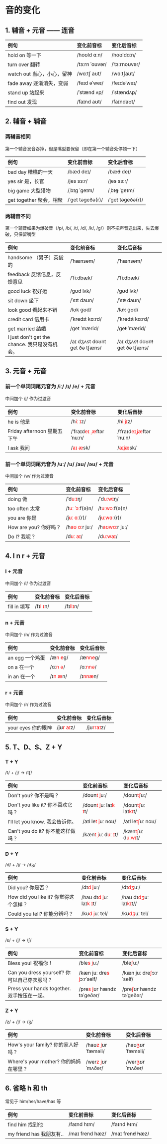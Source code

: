 # 音的变化

## 1. 辅音 + 元音 —— 连音

| 例句 | 变化前音标 | 变化后音标 |
| :-- | :-------- | :-------- |
| hold on 等一下 | /hoʊld ɑːn/ | /hoʊldɑːn/ |
| turn over 翻转 | /tɜːrn ˈoʊvər/ | /ˈtɜːrnoʊvər/ |
| watch out 当心，小心，留神 | /wɑːtʃ aʊt/ | /wɑːtʃaʊt/ |
| fade away 逐渐消失，变弱 | /feɪd əˈweɪ/ | /feɪdəˈweɪ/ |
| stand up 站起来 | /ˈstænd ʌp/ | /ˈstændʌp/ |
| find out 发现 | /faɪnd aʊt/ | /faɪndaʊt/ |

## 2. 辅音 + 辅音

### 两辅音相同

第一个辅音发音吞掉，但是嘴型要保留（即在第一个辅音处停顿一下）

| 例句 | 变化前音标 | 变化后音标 |
| :-- | :-------- | :-------- |
| bad day 糟糕的一天 | /bæd deɪ/ | /bæ~~d~~ deɪ/ |
| yes sir 是，长官 | /jes sɜːr/ | /je~~s~~ sɜːr/ |
| big game 大型猎物 | /ˌbɪɡ ˈɡeɪm/ | /ˌbɪ~~ɡ~~ ˈɡeɪm/ |
| get together 聚会，相聚 | /ˈɡet təɡeðə(r)/ | /ˈɡe~~t~~ təɡeðə(r)/ |

### 两辅音不同

第一个辅音如果为爆破音（/p/, /b/, /t/, /d/, /k/, /g/）则不把声音送出来，失去爆破，只保留嘴型

| 例句 | 变化前音标 | 变化后音标 |
| :-- | :-------- | :-------- |
| handsome （男子）英俊的 | /ˈhænsəm/ | /ˈhænsəm/ |
| feedback 反馈信息，反馈意见 | /ˈfiːdbæk/ | /ˈfiː~~d~~bæk/ |
| good luck 祝好运 | /ɡʊd lʌk/ | /ɡʊ~~d~~ lʌk/ |
| sit down 坐下 | /ˈsɪt daʊn/ | /ˈsɪ~~t~~ daʊn/ |
| look good 看起来不错 | /lʊk ɡʊd/ | /lʊ~~k~~ ɡʊd/ |
| credit card 信用卡 | /ˈkredɪt kɑːrd/ | /ˈkredɪ~~t~~ kɑːrd/ |
| get married 结婚 | /ɡet ˈmærid/ | /ɡe~~t~~ ˈmærid/ |
| I just don't get the chance. 我只是没有机会。 | /aɪ dʒʌst doʊnt ɡet ðə tʃæns/ | /aɪ dʒʌs~~t~~ doʊn~~t~~ ɡe~~t~~ ðə tʃæns/ |

## 3. 元音 + 元音

### 前一个单词词尾元音为 /iː/ /ɪ/ /e/ + 元音

中间加个 /j/ 作为过渡音

| 例句 | 变化前音标 | 变化后音标 |
| :-- | :-------- | :-------- |
| he is 他是 | /h<span style="color: red">iː ɪ</span>z/ | /h<span style="color: red">iːjɪ</span>z/ |
| Friday afternoon 星期五下午 | /ˈfraɪd<span style="color: red">eɪ ˌæ</span>ftərˈnuːn/ | /ˈfraɪd<span style="color: red">eɪˌjæ</span>ftərˈnuːn/ |
| I ask 我问 | /<span style="color: red">aɪ æ</span>sk/ | /<span style="color: red">aɪjæ</span>sk/ |

### 前一个单词词尾元音为 /uː/ /ʊ/ /aʊ/ /əʊ/ + 元音

中间加个 /w/ 作为过渡音

| 例句 | 变化前音标 | 变化后音标 |
| :-- | :-------- | :-------- |
| doing 做 | /ˈd<span style="color: red">uːɪ</span>ŋ/ | /ˈd<span style="color: red">uːwɪ</span>ŋ/ |
| too often 太常 | /t<span style="color: red">uː ˈɔː</span>f(ə)n/ | /t<span style="color: red">uːwɔː</span>f(ə)n/ |
| you are 你是 | /j<span style="color: red">uː ɑː</span>(r)/ | /j<span style="color: red">uːwɑː</span>(r)/ |
| How are you? 你好吗？ | /h<span style="color: red">aʊ ɑː</span>r juː/ | /h<span style="color: red">aʊwɑː</span>r juː/ |
| Do I? 我呢？ | /d<span style="color: red">uː aɪ</span>/ | /d<span style="color: red">uːwaɪ</span>/ |

## 4. l n r + 元音

### l + 元音

中间加个 /l/ 作为过渡音

| 例句 | 变化前音标 | 变化后音标 |
| :-- | :-------- | :-------- |
| fill in 填写 | /fɪ<span style="color: red">l ɪ</span>n/ | /fɪ<span style="color: red">llɪ</span>n/ |

### n + 元音

中间加个 /n/ 作为过渡音

| 例句 | 变化前音标 | 变化后音标 |
| :-- | :-------- | :-------- |
| an egg 一个鸡蛋 | /æ<span style="color: red">n e</span>ɡ/ | /æ<span style="color: red">nne</span>ɡ/ |
| on a 在一个 | /ɑː<span style="color: red">n ə</span>/ | /ɑː<span style="color: red">nnə</span>/ |
| in an 在一个 | /ɪ<span style="color: red">n æ</span>n/ | /ɪ<span style="color: red">nnæ</span>n/ |

### r + 元音

中间加个 /r/ 作为过渡音

| 例句 | 变化前音标 | 变化后音标 |
| :-- | :-------- | :-------- |
| your eyes 你的眼神 | /jʊ<span style="color: red">r aɪ</span>z/ | /jʊ<span style="color: red">rraɪ</span>z/ |

## 5. T、D、S、Z + Y

### T + Y

/t/ + /j/ -> /t∫/

| 例句 | 变化前音标 | 变化后音标 |
| :-- | :-------- | :-------- |
| Don't you? 你不是吗？ | /doʊn<span style="color: red">t j</span>uː/ | /doʊn<span style="color: red">t∫</span>uː/ |
| Don't you like it? 你不喜欢它吗？ | /doʊn<span style="color: red">t j</span>uː laɪ<span style="color: red">k ɪ</span>t/ | /doʊn<span style="color: red">t∫</span>uː laɪ<span style="color: red">kɪ</span>t/ |
| I'll let you know. 我会告诉你。 | /aɪl le<span style="color: red">t j</span>uː noʊ/ | /aɪl le<span style="color: red">t∫</span>uː noʊ/ |
| Can't you do it? 你不能这样做吗？ | /kæn<span style="color: red">t j</span>uː d<span style="color: red">uː ɪ</span>t/ | /kæn<span style="color: red">t∫</span>uː d<span style="color: red">uːwɪ</span>t/ |

### D + Y

/d/ + /j/ -> /dʒ/

| 例句 | 变化前音标 | 变化后音标 |
| :-- | :-------- | :-------- |
| Did you? 你是否？ | /dɪ<span style="color: red">d j</span>uː/ | /dɪ<span style="color: red">dʒ</span>uː/ |
| How did you like it? 你觉得这个怎样？ | /haʊ dɪ<span style="color: red">d j</span>uː laɪ<span style="color: red">k ɪ</span>t/ | /haʊ dɪ<span style="color: red">dʒ</span>uː laɪ<span style="color: red">kɪ</span>t// |
| Could you tell? 你能分辨吗？ | /kʊ<span style="color: red">d j</span>uː tel/ | /kʊ<span style="color: red">dʒ</span>uː tel/ |

### S + Y

/s/ + /j/ -> /ʃ/

| 例句 | 变化前音标 | 变化后音标 |
| :-- | :-------- | :-------- |
| Bless you! 祝福你！ | /ble<span style="color: red">s j</span>uː/ | /ble<span style="color: red">ʃ</span>uː/ |
| Can you dress yourself? 你可以自己穿衣服吗？| /kæn juː dre<span style="color: red">s j</span>ɔːrˈself/ | /kæn juː dre<span style="color: red">ʃ</span>ɔːrˈself/ |
| Press your hands together. 双手按压在一起。| /pre<span style="color: red">s j</span>ʊr hændz təˈɡeðər/ | /pre<span style="color: red">ʃ</span>ʊr hændz təˈɡeðər/ |

### Z + Y

/z/ + /j/ -> /ʒ/

| 例句 | 变化前音标 | 变化后音标 |
| :-- | :-------- | :-------- |
| How's your family? 你的家人好吗？ | /haʊ<span style="color: red">z j</span>ʊr ˈfæməli/ | /haʊ<span style="color: red">ʒ</span>ʊr ˈfæməli/ |
| Where's your mother? 你的妈妈在哪里？ | /wer<span style="color: red">z j</span>ʊr ˈmʌðər/ | /wer<span style="color: red">ʒ</span>ʊr ˈmʌðər/ |

## 6. 省略 h 和 th

常见于 him/her/have/has 等

| 例句 | 变化前音标 | 变化后音标 |
| :-- | :-------- | :-------- |
| find him 找到他 | /faɪnd hɪm/ | /faɪnd ~~h~~ɪm/ |
| my friend has 我朋友有.. | /maɪ frend hæz/ | /maɪ fren~~d~~ ~~h~~æz/ |
